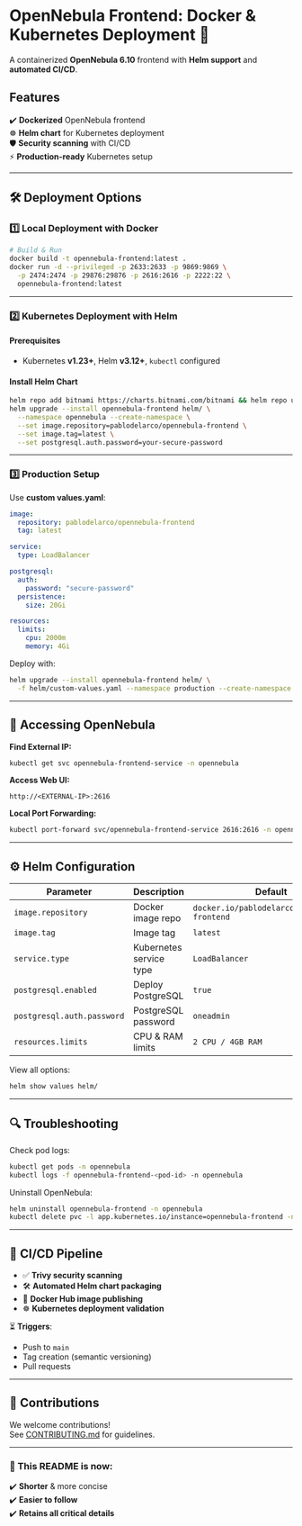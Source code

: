 # **OpenNebula Frontend: Docker & Kubernetes Deployment 🚀**

A containerized **OpenNebula 6.10** frontend with **Helm support** and **automated CI/CD**.

## **Features**
✔️ **Dockerized** OpenNebula frontend  
☸️ **Helm chart** for Kubernetes deployment  
🛡️ **Security scanning** with CI/CD  
⚡ **Production-ready** Kubernetes setup  

---

## **🛠 Deployment Options**

### **1️⃣ Local Deployment with Docker**
```bash
# Build & Run
docker build -t opennebula-frontend:latest .
docker run -d --privileged -p 2633:2633 -p 9869:9869 \
  -p 2474:2474 -p 29876:29876 -p 2616:2616 -p 2222:22 \
  opennebula-frontend:latest
```

---

### **2️⃣ Kubernetes Deployment with Helm**
#### **Prerequisites**
- Kubernetes **v1.23+**, Helm **v3.12+**, `kubectl` configured

#### **Install Helm Chart**
```bash
helm repo add bitnami https://charts.bitnami.com/bitnami && helm repo update
helm upgrade --install opennebula-frontend helm/ \
  --namespace opennebula --create-namespace \
  --set image.repository=pablodelarco/opennebula-frontend \
  --set image.tag=latest \
  --set postgresql.auth.password=your-secure-password
```

---

### **3️⃣ Production Setup**
Use **custom values.yaml**:
```yaml
image:
  repository: pablodelarco/opennebula-frontend
  tag: latest

service:
  type: LoadBalancer

postgresql:
  auth:
    password: "secure-password"
  persistence:
    size: 20Gi

resources:
  limits:
    cpu: 2000m
    memory: 4Gi
```
Deploy with:
```bash
helm upgrade --install opennebula-frontend helm/ \
  -f helm/custom-values.yaml --namespace production --create-namespace
```

---

## **🔗 Accessing OpenNebula**
**Find External IP:**
```bash
kubectl get svc opennebula-frontend-service -n opennebula
```
**Access Web UI:**
```
http://<EXTERNAL-IP>:2616
```
**Local Port Forwarding:**
```bash
kubectl port-forward svc/opennebula-frontend-service 2616:2616 -n opennebula
```

---

## **⚙️ Helm Configuration**
| Parameter | Description | Default |
|-----------|-------------|---------|
| `image.repository` | Docker image repo | `docker.io/pablodelarco/opennebula-frontend` |
| `image.tag` | Image tag | `latest` |
| `service.type` | Kubernetes service type | `LoadBalancer` |
| `postgresql.enabled` | Deploy PostgreSQL | `true` |
| `postgresql.auth.password` | PostgreSQL password | `oneadmin` |
| `resources.limits` | CPU & RAM limits | `2 CPU / 4GB RAM` |

View all options:
```bash
helm show values helm/
```

---

## **🔍 Troubleshooting**
Check pod logs:
```bash
kubectl get pods -n opennebula
kubectl logs -f opennebula-frontend-<pod-id> -n opennebula
```
Uninstall OpenNebula:
```bash
helm uninstall opennebula-frontend -n opennebula
kubectl delete pvc -l app.kubernetes.io/instance=opennebula-frontend -n opennebula
```

---

## **🔄 CI/CD Pipeline**
- ✅ **Trivy security scanning**
- 🛠 **Automated Helm chart packaging**
- 🐳 **Docker Hub image publishing**
- ☸️ **Kubernetes deployment validation**

⏳ **Triggers**:
- Push to `main`
- Tag creation (semantic versioning)
- Pull requests

---

## **👥 Contributions**
We welcome contributions!  
See [CONTRIBUTING.md](CONTRIBUTING.md) for guidelines.

---

### **🚀 This README is now:**
✔️ **Shorter** & more concise  
✔️ **Easier to follow**  
✔️ **Retains all critical details**  
